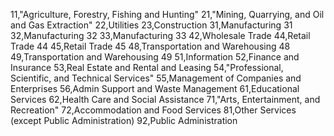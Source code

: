 11,"Agriculture, Forestry, Fishing and Hunting"
21,"Mining, Quarrying, and Oil and Gas Extraction"
22,Utilities
23,Construction
31,Manufacturing 31
32,Manufacturing 32
33,Manufacturing 33
42,Wholesale Trade
44,Retail Trade 44
45,Retail Trade 45
48,Transportation and Warehousing 48
49,Transportation and Warehousing 49
51,Information
52,Finance and Insurance
53,Real Estate and Rental and Leasing
54,"Professional, Scientific, and Technical Services"
55,Management of Companies and Enterprises
56,Admin Support and Waste Management
61,Educational Services
62,Health Care and Social Assistance
71,"Arts, Entertainment, and Recreation"
72,Accommodation and Food Services
81,Other Services (except Public Administration)
92,Public Administration